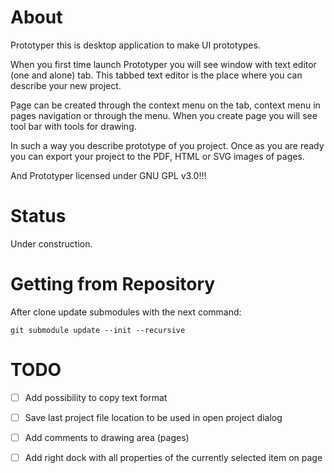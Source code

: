 # About

Prototyper this is desktop application to make UI prototypes.

When you first time launch Prototyper you will see window with text editor (one and alone)
tab. This tabbed text editor is the place where you can describe
your new project.

Page can be created through the context menu on the tab, context menu in pages navigation
or through the menu. When you create page you will see tool bar with tools for drawing.

In such a way you describe prototype of you project. Once as you are ready
you can export your project to the PDF, HTML or SVG images of pages.

And Prototyper licensed under GNU GPL v3.0!!!

# Status

Under construction.

# Getting from Repository

After clone update submodules with the next command:

```
git submodule update --init --recursive
```

# TODO

 - [ ] Add possibility to copy text format
 - [ ] Save last project file location to be used in open project dialog
 - [ ] Add comments to drawing area (pages)
 - [ ] Add right dock with all properties of the currently selected item on page

